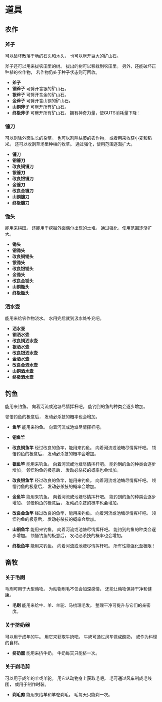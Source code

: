 # 道具

## 农作

### 斧子

可以破坏散落于地的石头和木头，
也可以劈开巨大的矿山石。

斧子还可以用来拔农田里的树。
拔出的树可以移栽到农田里。
另外，还能破坏正种植的农作物，
若作物仍处于种子状态则可回收。

- **斧子**
- **铜斧子**
可劈开含银的矿山石。
- **银斧子**
可劈开含金的矿山石。
- **金斧子**
可劈开含山铜的矿山石。
- **山铜斧子**
可劈开所有矿山石。
- **终极斧子**
可劈开所有矿山石。
拥有神奇力量，使GUTS消耗量下降！

### 镰刀

可以割除外面生长的杂草。
也可以割除枯萎的农作物，
或者用来收获小麦和稻米。
还可以收割草场里种植的牧草。
通过强化，使用范围逐渐扩大。

- **镰刀**
- **铜镰刀**
- **改良铜镰刀**
- **银镰刀**
- **改良银镰刀**
- **金镰刀**
- **改良金镰刀**
- **山铜镰刀**
- **终极镰刀**

### 锄头

能用来耕田。
还能用于挖掘外面偶尔出现的土堆。
通过强化，使用范围逐渐扩大。

- **锄头**
- **铜锄头**
- **改良铜锄头**
- **银锄头**
- **改良银锄头**
- **金锄头**
- **改良金锄头**
- **山铜锄头**
- **终极锄头**

### 洒水壶

能用来给农作物浇水。
水用完后就到汲水处补充吧。

- **洒水壶**
- **铜洒水壶**
- **改良铜洒水壶**
- **银洒水壶**
- **改良银洒水壶**
- **金洒水壶**
- **改良金洒水壶**
- **山铜洒水壶**
- **终极洒水壶**

## 钓鱼

能用来钓鱼。
向着河流或池塘尽情挥杆吧。
能钓到的鱼的种类会逐步增加。

领悟钓鱼的极意后，
发动必杀技的概率也会增加。

- **鱼竿**
能用来钓鱼。
向着河流或池塘尽情挥杆吧。
- **铜鱼竿**

- **改良铜鱼竿**
经过改良的鱼竿，能用来钓鱼。
向着河流或池塘尽情挥杆吧。
领悟钓鱼的极意后，
发动必杀技的概率会增加。
- **银鱼竿**
能用来钓鱼。
向着河流或池塘尽情挥杆吧。
能钓到的鱼的种类会逐步增加。
领悟钓鱼的极意后，
发动必杀技的概率也会增加。
- **改良银鱼竿**
经过改良的鱼竿，能用来钓鱼。
向着河流或池塘尽情挥杆吧。
领悟钓鱼的极意后，
发动必杀技的概率会增加。
- **金鱼竿**
能用来钓鱼。
向着河流或池塘尽情挥杆吧。
能钓到的鱼的种类会逐步增加。
领悟钓鱼的极意后，
发动必杀技的概率也会增加。
- **改良金鱼竿**
经过改良的鱼竿，能用来钓鱼。
向着河流或池塘尽情挥杆吧。
领悟钓鱼的极意后，
发动必杀技的概率会增加。
- **山铜鱼竿**
能用来钓鱼。
向着河流或池塘尽情挥杆吧。
能钓到的鱼的种类会逐步增加。
领悟钓鱼的极意后，
发动必杀技的概率也会增加。
- **终极鱼竿**
能用来钓鱼。
向着河流或池塘尽情挥杆吧。
所有性能强化至极限！

## 畜牧

### 关于毛刷

毛刷可用于大型动物。
为动物刷毛不仅会加深感情，
还能让动物保持干净和健康。

- **毛刷**
能用来给牛、羊、羊驼、马梳理毛发。
整理干净可提升与它们的亲密度。

### 关于挤奶器

可以用于成年的牛。
用它来获取牛奶吧。
牛奶可通过风车做成酸奶，
或作为料理的食材。

- **挤奶器**
能用来挤牛奶。
牛奶每天只能挤一次。

### 关于剃毛剪

可以用于成年的羊或羊驼。
用它从动物身上获取毛吧。
毛可通过风车制成毛线团，
或用于制作时装。

- **剃毛剪**
能用来给羊和羊驼剃毛。
毛每天只能剃一次。
